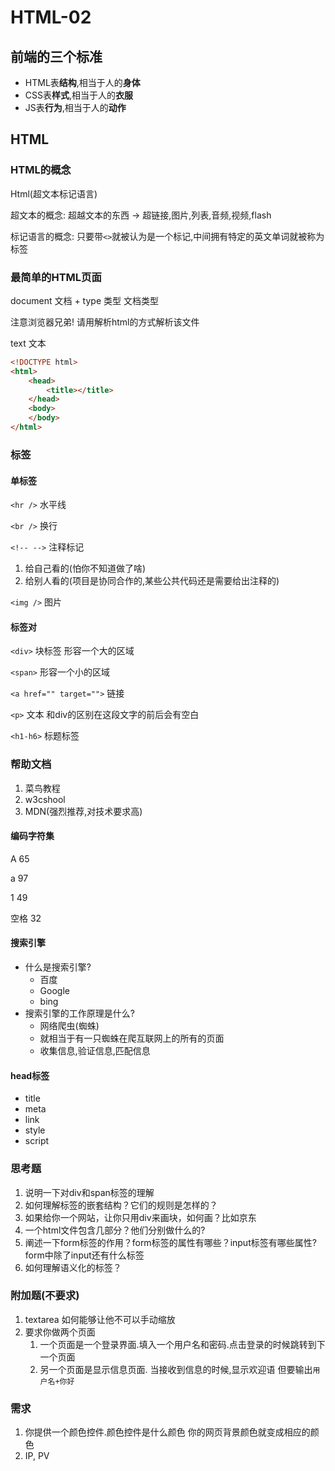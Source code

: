 # HTML-02

## 前端的三个标准

+ HTML表**结构**,相当于人的**身体**
+ CSS表**样式**,相当于人的**衣服**
+ JS表**行为**,相当于人的**动作**

## HTML

### HTML的概念

Html(超文本标记语言)

超文本的概念: 超越文本的东西 -> 超链接,图片,列表,音频,视频,flash

标记语言的概念: 只要带```<>```就被认为是一个标记,中间拥有特定的英文单词就被称为标签

### 最简单的HTML页面

document 文档 + type 类型 文档类型

注意浏览器兄弟! 请用解析html的方式解析该文件

text 文本

```html
<!DOCTYPE html>
<html>
	<head>
		<title></title>
	</head>
	<body>
	</body>
</html>
```

### 标签

#### 单标签

```<hr />```  水平线

```<br />```  换行

```<!-- -->``` 注释标记

1. 给自己看的(怕你不知道做了啥)
2. 给别人看的(项目是协同合作的,某些公共代码还是需要给出注释的)

```<img />``` 图片

#### 标签对

```<div>``` 块标签 形容一个大的区域

```<span>``` 形容一个小的区域

```<a href="" target="">``` 链接

```<p>``` 文本 和div的区别在这段文字的前后会有空白

```<h1-h6>``` 标题标签

### 帮助文档

1. 菜鸟教程
2. w3cshool
3. MDN(强烈推荐,对技术要求高)

#### 编码字符集

A 65

a 97

1 49

空格 32

#### 搜索引擎

+ 什么是搜索引擎?
  + 百度
  + Google
  + bing
+ 搜索引擎的工作原理是什么?
  + 网络爬虫(蜘蛛)
  + 就相当于有一只蜘蛛在爬互联网上的所有的页面
  + 收集信息,验证信息,匹配信息

#### head标签

+ title
+ meta
+ link
+ style
+ script

### 思考题

1. 说明一下对div和span标签的理解
2. 如何理解标签的嵌套结构？它们的规则是怎样的？
3. 如果给你一个网站，让你只用div来画块，如何画？比如京东
4. 一个html文件包含几部分？他们分别做什么的?
5. 阐述一下form标签的作用？form标签的属性有哪些？input标签有哪些属性?form中除了input还有什么标签
6. 如何理解语义化的标签？

### 附加题(不要求)

1. textarea 如何能够让他不可以手动缩放
2. 要求你做两个页面
   1. 一个页面是一个登录界面.填入一个用户名和密码.点击登录的时候跳转到下一个页面
   2. 另一个页面是显示信息页面. 当接收到信息的时候,显示欢迎语 但要输出`用户名+你好`

### 需求

1. 你提供一个颜色控件.颜色控件是什么颜色 你的网页背景颜色就变成相应的颜色
2. IP, PV

